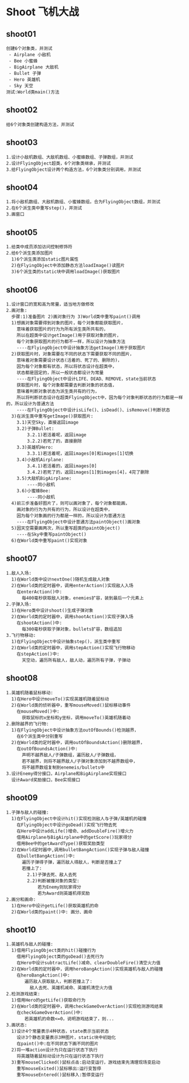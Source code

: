 # Shoot 飞机大战
## shoot01 
    创建6个对象类，并测试
     - Airplane 小敌机
     - Bee 小蜜蜂
     - BigAirplane 大敌机
     - Bullet 子弹
     - Hero 英雄机
     - Sky 天空
    测试:World类main()方法
## shoot02
    给6个对象类创建构造方法，并测试    
## shoot03
    1.设计小敌机数组、大敌机数组、小蜜蜂数组、子弹数组，并测试
    2.设计FlyingObject超类，6个对象类继承，并测试
    3.给FlyingObject设计两个构造方法，6个对象类分别调用，并测试
## shoot04
    1.将小敌机数组、大敌机数组、小蜜蜂数组，合为FlyingObject数组，并测试
    2.在6个派生类中重写step()，并测试
    3.画窗口    
## shoot05
    1.给类中成员添加访问控制修饰符
    2.给6个派生类添加图片
      1)6个派生类添加static图片属性
      2)在FlyingObject中添加静态方法loadImage()读图片
      3)6个派生类的static块中调用loadImage()获取图片
## shoot06
    1.设计窗口的宽和高为常量，适当地方做修改
    2.画对象:
      步骤:1)准备图片 2)画对象行为 3)World类中重写paint()调用
      1)想画对象需要得到对象的图片，每个对象都能获取图片，
        意味着获取图片的行为为所有派生类所共有的，
    	所以在超类中设计getImage()用于获取对象的图片，
    	每个对象获取图片的行为都不一样，所以设计为抽象方法
        ----在FlyingObject中设计抽象方法getImage()用于获取图片
      2)获取图片时，对象需要在不同的状态下需要获取不同的图片，
        意味着对象需要设计状态(活着的、死了的、删除的)，
        因为每个对象都有状态，所以将状态设计在超类中，
    	状态都是固定的，所以一般状态都设计为常量
    	----在FlyingObject中设计LIFE、DEAD、REMOVE，state当前状态
        获取图片时，每个对象都需要去判断对象的状态值，
    	意味着判断对象状态为派生类共有的行为，
    	所以将判断状态设计在超类FlyingObject中，因为每个对象判断状态的行为都是一样的，所以设计为普通方法
	    ----在FlyingObject中设计isLife()、isDead()、isRemove()判断状态
      3)在派生类中重写getImage()获取图片:
        3.1)天空Sky，直接返回image
        3.2)子弹Bullet:
            3.2.1)若活着呢，返回image
            3.2.2)若死了的，直接删除
        3.3)英雄机Hero:
            3.3.1)若活着呢，返回images[0]和images[1]切换
        3.4)小敌机Airplane:
            3.4.1)若活着的，返回images[0]
            3.4.2)若死了的，返回images[1]到images[4]，4完了删除
        3.5)大敌机BigAirplane:
            ----同小敌机
        3.6)小蜜蜂Bee:
            ----同小敌机
      4)前三步准备好图片了，则可以画对象了，每个对象都能画，
        画对象的行为为共有的行为，所以设计在超类中，
        因为每个对象画的行为都是一样的，所以设计为普通方法
        ----在FlyingObject中设计普通方法paintObject()画对象
      5)因天空需要画两次，所以重写超类的paintObject()
        ----在Sky中重写paintObject()
      6)在World类中重写paint()实现对象
## shoot07
    1.敌人入场:
      1)在World类中设计nextOne()随机生成敌人对象
      2)在World类的定时器中，调用enterAction()实现敌人入场
        在enterAction()中:
    	  每400毫秒获取敌人对象，enemies扩容，装到最后一个元素上
    2.子弹入场:
      1)在Hero类中设计shoot()生成子弹对象
      2)在World类的定时器中，调用shootAction()实现子弹入场
        在shootAction()中:
    	  每300毫秒获取子弹对象，bullets扩容，数组追加
    3.飞行物移动:
      1)在FlyingObject中设计抽象step()，派生类中重写
      2)在World类的定时器中，调用stepAction()实现飞行物移动
        在stepAction()中:
    	  天空动，遍历所有敌人，敌人动，遍历所有子弹，子弹动
## shoot08
    1.英雄机随着鼠标移动:
      1)在Hero中设计moveTo()实现英雄机随着鼠标动
      2)在World类的侦听器中，重写mouseMoved()鼠标移动事件
        在mouseMoved()中:
    	  获取鼠标的x坐标和y坐标，调用moveTo()英雄机随着动
    2.删除越界的飞行物:
      1)在FlyingObject中设计抽象方法outOfBounds()检测越界，
        在6个派生类中分别重写
      2)在World类的定时器中，调用outOfBoundsAction()删除越界，
        在outOfBoundsAction()中:
    	  声明不越界敌人/子弹数组，遍历敌人/子弹数组，
    	  若不越界，则将不越界敌人/子弹对象添加到不越界数组中，
    	  将不越界数组复制到enemeis/bullets中
    3.设计Enemy得分接口，Airplane和BigAirplane实现接口
      设计Award奖励接口，Bee实现接口
## shoot09
    1.子弹与敌人的碰撞:
      1)在FlyingObject中设计hit()实现检测敌人与子弹/英雄机的碰撞
        在FlyingObject中设计goDead()实现飞行物去死
        在Hero中设计addLife()增命、addDoubleFire()增火力
    	借用Airplane与BigAirplane中的getScore()玩家得分
    	借用Bee中的getAwardType()获取奖励类型
      2)在World定时器中,调用bulletBangAction()实现子弹与敌人碰撞
        在bulletBangAction()中:
    	  遍历子弹得子弹，遍历敌人得敌人，判断是否撞上了
    	  若撞上了:
    	    2.1)子弹去死、敌人去死
    	    2.2)判断被撞对象的类型:
    	        若为Enemy则玩家得分
    			若为Award则英雄机得奖励
    2.画分和画命:
      1)在Hero中设计getLife()获取英雄机的命
      2)在World类的paint()中: 画分、画命
## shoot10
    1.英雄机与敌人的碰撞:
      1)借用FlyingObject类的hit()碰撞行为
        借用FlyingObject类的goDead()去死行为
    	在Hero中设计subtractLife()减命、clearDoubleFire()清空火力值
      2)在World类的定时器中，调用heroBangAction()实现英雄机与敌人的碰撞
        在heroBangAction()中:
    	   遍历敌人获取敌人，判断若撞上了:
    	     敌人去死、英雄机减命、英雄机清空火力值
    2.检测游戏结束:
      1)借用Hero的getLife()获取命行为
      2)在World类的定时器中，调用checkGameOverAction()实现检测游戏结束
        在checkGameOverAction()中:
    	   若英雄机的命数<=0，说明游戏结束了，则...
    3.画状态:
      1)设计4个常量表示4种状态，state表示当前状态
        设计3个静态变量表示3种图片，static块中初始化
        在paint()中:在不同状态下画不同的图片
      2)将一堆action设计为只在运行状态下执行
        将英雄随着鼠标动设计为只在运行状态下执行
      3)重写mouseClicked()鼠标点击:启动变运行，游戏结束先清理现场变启动
        重写mouseExited()鼠标移出:运行变暂停
    	重写mouseEntered()鼠标移入:暂停变运行